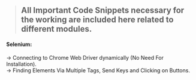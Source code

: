 > ##  All Important Code Snippets necessary for the working are included here related to different modules.

#### Selenium:
  → Connecting to Chrome Web Driver dynamically (No  Need For Installation).<br/>
  → Finding Elements Via Multiple Tags, Send Keys and Clicking on Buttons.
